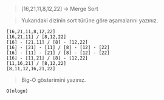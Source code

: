> [16,21,11,8,12,22] -> Merge Sort

> Yukarıdaki dizinin sort türüne göre aşamalarını yazınız.

    [16,21,11,8,12,22]
    [16,21,11] / [8,12,22]
    [16] - [21,11] / [8] - [12,22]
    [16] - [21] - [11] / [8] - [12] - [22]
    [16] - [11] - [21] / [8] - [12] - [22]
    [16] - [11,21] / [8] - [12,22]
    [11,16,21] / [8,12,22]
    [8,11,12,16,21,22]

> Big-O gösterimini yazınız.

`O(nlogn)`
